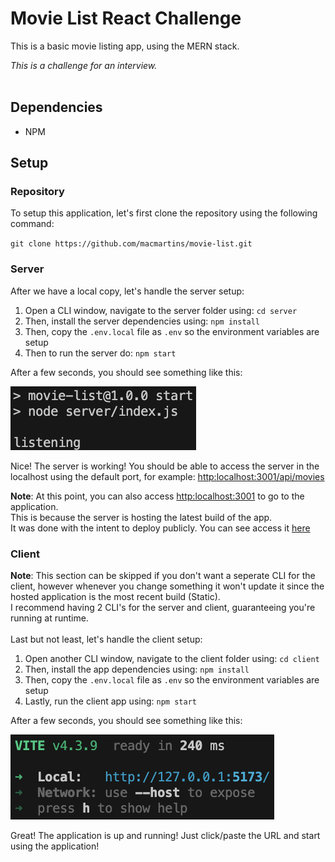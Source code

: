 # Movie List React Challenge

This is a basic movie listing app, using the MERN stack.

_This is a challenge for an interview._
<br><br>

## Dependencies

- NPM

## Setup

### **Repository**

To setup this application, let's first clone the repository using the following command:

`git clone https://github.com/macmartins/movie-list.git`

### **Server**

After we have a local copy, let's handle the server setup:

1. Open a CLI window, navigate to the server folder using: `cd server`
2. Then, install the server dependencies using: `npm install`
3. Then, copy the `.env.local` file as `.env` so the environment variables are setup
4. Then to run the server do: `npm start`

After a few seconds, you should see something like this:

![Server running in a CLI](/assets/images/serverCLI.png)

Nice! The server is working! You should be able to access the server in the localhost using the default port, for example: <a href="http:localhost:3001/api/movies" target="_blank">http:localhost:3001/api/movies</a>

**Note**: At this point, you can also access <a href="http:localhost:3001" target="_blank">http:localhost:3001</a> to go to the application.<br>
This is because the server is hosting the latest build of the app.<br>
It was done with the intent to deploy publicly. You can see access it <a href="https://movie-list-challenge.onrender.com" target="_blank">here</a>

### **Client**
**Note**: This section can be skipped if you don't want a seperate CLI for the client, however whenever you change something it won't update it since the hosted application is the most recent build (Static).<br>
I recommend having 2 CLI's for the server and client, guaranteeing you're running at runtime.<br><br>
Last but not least, let's handle the client setup:

1. Open another CLI window, navigate to the client folder using: `cd client`
2. Then, install the app dependencies using: `npm install`
3. Then, copy the `.env.local` file as `.env` so the environment variables are setup
4. Lastly, run the client app using: `npm start`

After a few seconds, you should see something like this:

![Client running in a CLI](/assets/images/clientCLI.png)

Great! The application is up and running!
Just click/paste the URL and start using the application!
